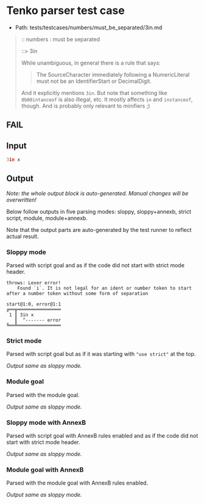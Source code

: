 # Tenko parser test case

- Path: tests/testcases/numbers/must_be_separated/3in.md

> :: numbers : must be separated
>
> ::> 3in
>
> While unambiguous, in general there is a rule that says:
>
> > The SourceCharacter immediately following a NumericLiteral must not be an IdentifierStart or DecimalDigit.
>
> And it explicitly mentions `3in`. But note that something like `0b00intanceof` is also illegal, etc. It mostly affects `in` and `instanceof`, though. And is probably only relevant to minifiers ;)

## FAIL

## Input

`````js
3in x
`````

## Output

_Note: the whole output block is auto-generated. Manual changes will be overwritten!_

Below follow outputs in five parsing modes: sloppy, sloppy+annexb, strict script, module, module+annexb.

Note that the output parts are auto-generated by the test runner to reflect actual result.

### Sloppy mode

Parsed with script goal and as if the code did not start with strict mode header.

`````
throws: Lexer error!
    Found `i`. It is not legal for an ident or number token to start after a number token without some form of separation

start@1:0, error@1:1
╔══╦════════════════
 1 ║ 3in x
   ║  ^------- error
╚══╩════════════════

`````

### Strict mode

Parsed with script goal but as if it was starting with `"use strict"` at the top.

_Output same as sloppy mode._

### Module goal

Parsed with the module goal.

_Output same as sloppy mode._

### Sloppy mode with AnnexB

Parsed with script goal with AnnexB rules enabled and as if the code did not start with strict mode header.

_Output same as sloppy mode._

### Module goal with AnnexB

Parsed with the module goal with AnnexB rules enabled.

_Output same as sloppy mode._
